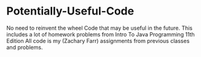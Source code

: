 # Potentially-Useful-Code
No need to reinvent the wheel
Code that may be useful in the future. This includes a lot of homework problems from Intro To Java Programming 11th Edition
All code is my (Zachary Farr) assignments from previous classes and problems. 
